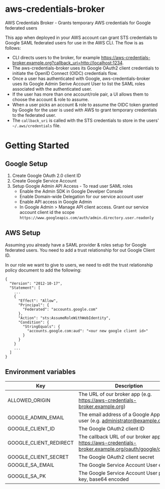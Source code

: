 # aws-credentials-broker

AWS Credentials Broker - Grants temporary AWS credentials for Google federated users

This app when deployed in your AWS account can grant STS credentials to Google SAML federated users for use in the AWS CLI.
The flow is as follows:

- CLI directs users to the broker, for example https://aws-credentials-broker.example.org?callback_uri=http://localhost:1234.
- The aws-credentials-broker uses its Google OAuth2 client credentials to initiate the OpenID Connect (OIDC) credentials flow.
- Once a user has authenticated with Google, aws-credentials-broker uses its Google Admin Serive Account User to list the SAML roles associated with the authenticated user.
- If the user has more than one account/role pair, a UI allows them to choose the account & role to assume.
- When a user picks an account & role to assume the OIDC token granted by Google for the user is used with AWS to grant temporary credentials to the federated user.
- The `callback_uri` is called with the STS credentials to store in the users' `~/.aws/credentials` file.

# Getting Started

## Google Setup

1. Create Google OAuth 2.0 client ID
2. Create Google Service Account
3. Setup Google Admin API Access - To read user SAML roles
    - Enable the Admin SDK in Google Develper Console
    - Enable Domain-wide Delegation for our service account user
    - Enable API access in Google Admin
    - In Google Admin > Manage API client access. Grant our service account client id the scope `https://www.googleapis.com/auth/admin.directory.user.readonly`

## AWS Setup

Assuming you already have a SAML provider & roles setup for Google federated users. You need to add a trust relationship for out Google Client ID.

In our role we want to give to users, we need to edit the trust relationship policy document to add the following:

```
{
  "Version": "2012-10-17",
  "Statement": [
    ...
    {
      "Effect": "Allow",
      "Principal": {
        "Federated": "accounts.google.com"
      },
      "Action": "sts:AssumeRoleWithWebIdentity",
      "Condition": {
        "StringEquals": {
          "accounts.google.com:aud": "<our new google client id>"
        }
      }
    }
    ...
  ]
}
```

## Environment variables

| Key                    | Description                                                                                                |
|------------------------|------------------------------------------------------------------------------------------------------------|
| ALLOWED_ORIGIN         | The URL of our broker app (e.g. https://aws-credentials-broker.example.org)                                |
| GOOGLE_ADMIN_EMAIL     | The email address of a Google Apps admin user (e.g. administrator@example.org)                             |
| GOOGLE_CLIENT_ID       | The Google OAuth2 client ID                                                                                |
| GOOGLE_CLIENT_REDIRECT | The callback URL of our broker app (e.g. https://aws-credentials-broker.example.org/oauth/google/callback) |
| GOOGLE_CLIENT_SECRET   | The Google OAuth2 client secret                                                                            |
| GOOGLE_SA_EMAIL        | The Google Service Account User email                                                                      |
| GOOGLE_SA_PK           | The Google Service Account User private key, base64 encoded                                                |

